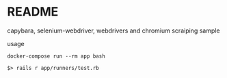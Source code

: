 # README

capybara, selenium-webdriver, webdrivers and chromium
scraiping sample

usage

```
docker-compose run --rm app bash

$> rails r app/runners/test.rb
```

